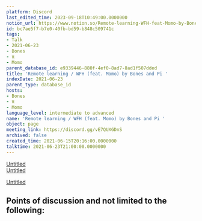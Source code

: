 ```yaml
---
platform: Discord
last_edited_time: 2023-09-18T10:49:00.0000000
notion_url: https://www.notion.so/Remote-learning-WFH-feat-Momo-by-Bones-and-Pi-bc7ae5f7b7e040fbbd59b848c509741c
id: bc7ae5f7-b7e0-40fb-bd59-b848c509741c
tags:
- Talk
- 2021-06-23
- Bones
- π
- Momo
parent_database_id: e9339446-880f-4ef0-8ad7-8ad1f507dded
title: 'Remote learning / WFH (feat. Momo) by Bones and Pi '
indexDate: 2021-06-23
parent_type: database_id
hosts:
- Bones
- π
- Momo
language_level: intermediate to advanced
name: 'Remote learning / WFH (feat. Momo) by Bones and Pi '
object: page
meeting_link: https://discord.gg/vE7QUXGDnS
archived: false
created_time: 2021-06-15T20:16:00.0000000
talktime: 2021-06-23T21:00:00.0000000
---
```


[Untitled](https://www.notion.so/23f0f26c7f1547c0b08477c0c6f1f461)   
[Untitled](https://www.notion.so/482e61b02b9c4456b2b4fe86bb7544c6)   

[Untitled](https://www.notion.so/60226399bd024bf4bf588586f8013a21)   
## Points of discussion and not limited to the following:

   
   
   
   

   


